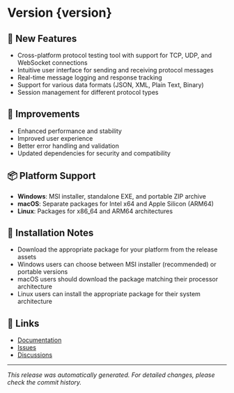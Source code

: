 # Version {version}

## 🚀 New Features
- Cross-platform protocol testing tool with support for TCP, UDP, and WebSocket connections
- Intuitive user interface for sending and receiving protocol messages
- Real-time message logging and response tracking
- Support for various data formats (JSON, XML, Plain Text, Binary)
- Session management for different protocol types

## 🔧 Improvements
- Enhanced performance and stability
- Improved user experience
- Better error handling and validation
- Updated dependencies for security and compatibility

## 📦 Platform Support
- **Windows**: MSI installer, standalone EXE, and portable ZIP archive
- **macOS**: Separate packages for Intel x64 and Apple Silicon (ARM64)
- **Linux**: Packages for x86_64 and ARM64 architectures

## 📝 Installation Notes
- Download the appropriate package for your platform from the release assets
- Windows users can choose between MSI installer (recommended) or portable versions
- macOS users should download the package matching their processor architecture
- Linux users can install the appropriate package for their system architecture

## 🔗 Links
- [Documentation](https://github.com/chenqi92/keke-proto-tool)
- [Issues](https://github.com/chenqi92/keke-proto-tool/issues)
- [Discussions](https://github.com/chenqi92/keke-proto-tool/discussions)

---

*This release was automatically generated. For detailed changes, please check the commit history.*
